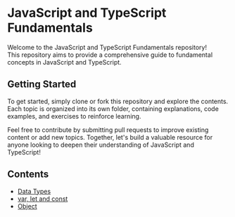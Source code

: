 # JavaScript and TypeScript Fundamentals
Welcome to the JavaScript and TypeScript Fundamentals repository!
<br>This repository aims to provide a comprehensive guide to fundamental concepts in JavaScript and TypeScript.

## Getting Started
To get started, simply clone or fork this repository and explore the contents.
Each topic is organized into its own folder, containing explanations, code examples, and exercises to reinforce learning.

Feel free to contribute by submitting pull requests to improve existing content or add new topics.
Together, let's build a valuable resource for anyone looking to deepen their understanding of JavaScript and TypeScript!

## Contents
- [Data Types](https://github.com/thoilemba/javascript-typescript-practice/tree/master/javascript/data-types)
- [var, let and const](https://github.com/thoilemba/javascript-typescript-practice/tree/master/javascript/var-let-const)
- [Object](https://github.com/thoilemba/javascript-typescript-practice/tree/master/javascript/object)